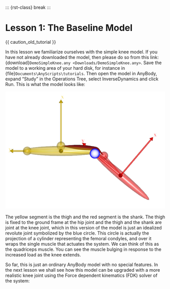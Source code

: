 ::: {rst-class} break
:::

# Lesson 1: The Baseline Model

{{ caution_old_tutorial }}

In this lesson we familiarize ourselves with the simple knee model. If
you have not already downloaded the model, then please do so from this
link: {download}`DemoSimpleKnee.any <Downloads/DemoSimpleKnee.any>`. Save the
model to a working area of your hard disk, for instance in
{file}`Documents\AnyScripts\tutorials`. Then open the model in AnyBody, expand
“Study” in the Operations Tree, select InverseDynamics and click Run.
This is what the model looks like:

![Model view DemoSimpleKnee](_static/lesson1/image1.png)

The yellow segment is the thigh and the red segment is the shank. The
thigh is fixed to the ground frame at the hip joint and the thigh and
the shank are joint at the knee joint, which in this version of the
model is just an idealized revolute joint symbolized by the blue circle.
This circle is actually the projection of a cylinder representing the
femoral condyles, and over it wraps the single muscle that actuates the
system. We can think of this as the quadriceps muscle. You can see the
muscle bulging in response to the increased load as the knee extends.

So far, this is just an ordinary AnyBody model with no special features.
In the next lesson we shall see how this model can be upgraded with a
more realistic knee joint using the Force dependent kinematics (FDK)
solver of the system:


